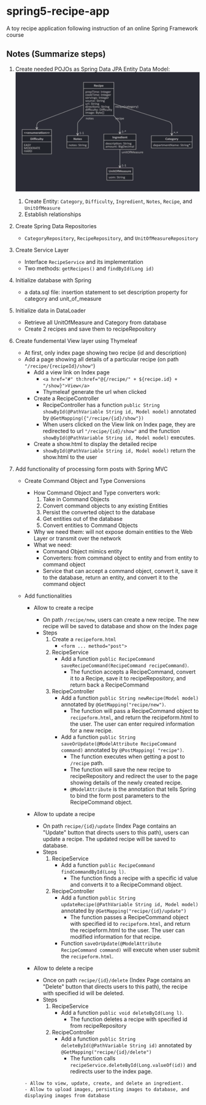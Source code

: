 # spring5-recipe-app
A toy recipe application following instruction of an online Spring Framework course

## Notes (Summarize steps)
1. Create needed POJOs as Spring Data JPA Entity
    Data Model: ![data_model](/imagesForReadMe/data_model.png)
    1. Create Entity: `Category`, `Difficulty`, `Ingredient`, `Notes`, `Recipe`, and `UnitOfMeasure`
    2. Establish relationships
   
2. Create Spring Data Repositories
    - `CategoryRepository`, `RecipeRepository`, and `UnitOfMeasureRepository`
    
3. Create Service Layer
    - Interface `RecipeService` and its implementation
    - Two methods: `getRecipes()` and `findById(Long id)`

4. Initialize database with Spring
    - a data.sql file: insertion statement to set description property for category and unit_of_measure

5. Initialize data in DataLoader
    - Retrieve all UnitOfMeasure and Category from database
    - Create 2 recipes and save them to recipeRepository
    
6. Create fundemental View layer using Thymeleaf
    - At first, only index page showing two recipe (id and description) 
    - Add a page showing all details of a particular recipe (on path `"/recipe/{recipeId}/show"`)
        - Add a view link on Index page
            - `<a href="#" th:href="@{/recipe/" + ${recipe.id} + "/show}">View</a>`
            - Thymeleaf generate the url when clicked
        - Create a RecipeController
            - RecipeController has a function `public String showById(@PathVariable String id, Model model)` annotated by `@GetMapping({"/recipe/{id}/show"})` 
            - When users clicked on the View link on Index page, they are redirected to url `"/recipe/{id}/show"` and the function `showById(@PathVariable String id, Model model)` executes.
        - Create a show.html to display the detailed recipe 
            - `showById(@PathVariable String id, Model model)` return the show.html to the user
          
7. Add functionality of processing form posts with Spring MVC
    - Create Command Object and Type Conversions 
        - How Command Object and Type converters work: 
            1. Take in Command Objects
            2. Convert command objects to any existing Entities
            3. Persist the converted object to the database
            4. Get entities out of the database
            5. Convert entities to Command Objects
        - Why we need them: will not expose domain entities to the Web Layer or transmit over the network
        - What we need: 
            - Command Object mimics entity
            - Converters: from command object to entity and from entity to command object
            - Service that can accept a command object, convert it, save it to the database, return an entity, and convert it to the command object
            
     - Add functionalities
         - Allow to create a recipe 
             - On path `/recipe/new`, users can create a new recipe. The new recipe will be saved to database and show on the Index page
             - Steps
                 1. Create a `recipeform.html`
                     - `<form ... method="post">`
                 2. RecipeService
                     - Add a function `public RecipeCommand saveRecipeCommand(RecipeCommand recipeCommand)`.
                         - The function accepts a RecipeCommand, convert it to a Recipe, save it to recipeRepository, and return back a RecipeCommand
                 3. RecipeController
                     - Add a function `public String newRecipe(Model model)` annotated by `@GetMapping("recipe/new")`.
                         - The function will pass a RecipeCommand object to `recipeform.html`, and return the recipeform.html to the user. The user can enter required information for a new recipe.
                     - Add a function `public String saveOrUpdate(@ModelAttribute RecipeCommand command)` annotated by `@PostMapping( "recipe")`. 
                         - The function executes when getting a post to `/recipe` path.
                         - The function will save the new recipe to recipeRepository and redirect the user to the page showing details of the newly created recipe.
                         - `@ModelAttribute` is the annotation that tells Spring to bind the form post parameters to the RecipeCommand object.
                         
          - Allow to update a recipe
              - On path `recipe/{id}/update` (Index Page contains an "Update" button that directs users to this path), users can update a recipe. The updated recipe will be saved to database.
              - Steps
                  1. RecipeService
                      - Add a function `public RecipeCommand findCommandById(Long l)`.
                          - The function finds a recipe with a specific id value and converts it to a RecipeCommand object.
                  1. RecipeController
                      - Add a function `public String updateRecipe(@PathVariable String id, Model model)` annotated by `@GetMapping("recipe/{id}/update")`
                          - The function passes a RecipeCommand object with specified id to `recipeform.html`, and return the recipeform.html to the user. The user can modified information for that recipe.
                      - Function `saveOrUpdate(@ModelAttribute RecipeCommand command)` will execute when user submit the `recipeform.html`.
                      
          - Allow to delete a recipe
               - Once on path `recipe/{id}/delete` (Index Page contains an "Delete" button that directs users to this path), the recipe with specified id will be deleted. 
               - Steps
                   1. RecipeService
                       - Add a function `public void deleteById(Long l)`.
                           - The function deletes a recipe with specified id from recipeRepository
                   2. RecipeController
                       - Add a function `public String deleteById(@PathVariable String id)` annotated by `@GetMapping("recipe/{id}/delete")`
                           - The function calls `recipeService.deleteById(Long.valueOf(id))` and redirects user to the index page.
                           
           - Allow to view, update, create, and delete an ingredient.
           - Allow to upload images, persisting images to database, and displaying images from database
                         
                         
                         
                         
                         
                         
                         
                         
                         
